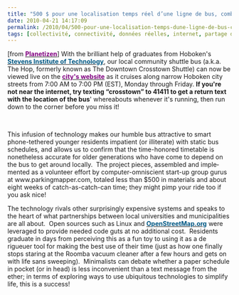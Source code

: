 ```yaml
---
title: "500 $ pour une localisation temps réel d’une ligne de bus, combien pour des minutes perdues tous les jours ?"
date: 2010-04-21 14:17:09
permalink: /2010/04/500-pour-une-localisation-temps-dune-ligne-de-bus-combien-pour-des-minutes-perdues-tous-les-jours.html
tags: [collectivité, connectivité, données réelles, internet, partage de données]
---
```


<p class="MsoNormal"><span lang="EN-GB">[from <strong><a href="http://www.planetizen.com/node/43852"><font color="#800080">Planetizen</font></a></strong>] With the brilliant help of graduates from </span><span lang="EN-GB">Hoboken</span><span lang="EN-GB">'s <a href="http://www.stevens.edu/"><strong><font color="#005884">Stevens Institute of Technology</font></strong></a>, our local community shuttle bus (a.k.a. The Hop, formerly known as The Downtown Crosstown Shuttle) can now be viewed live on the <strong><a href="http://www.hobokennj.org/departments/transportation-parking/the-hop/"><font color="#800080">city's website</font></a></strong> as it cruises along narrow </span><span lang="EN-GB">Hoboken</span><span lang="EN-GB"> city streets from </span><span lang="EN-GB">7:00 AM</span><span lang="EN-GB"> to </span><span lang="EN-GB">7:00 PM</span><span lang="EN-GB"> (EST), Monday through Friday. <strong>If you're not near the internet, try texting “crosstown” to 41411 to get a return text with the location of the bus</strong>' whereabouts whenever it's running, then run down to the corner before you miss it!</span></p> <p class="MsoNormal"><span lang="EN-GB">  </span></p>   <!--more-->  <p class="MsoNormal"><span lang="EN">This infusion of technology makes our humble bus attractive to smart phone-tethered younger residents impatient (or illiterate) with static bus schedules, and allows us to confirm that the time-honored timetable is nonetheless accurate for older generations who have come to depend on the bus to get around locally.<span>  </span>The project pieces, assembled and implemented as a volunteer effort by computer-omniscient start-up group gurus at www.parkingmapper.com, totaled less than $500 in materials and about eight weeks of catch-as-catch-can time; they might pimp your ride too if you ask nice! </span></p> <p class="MsoNormal"><span lang="EN"></span></p> <p class="MsoNormal"><span lang="EN">The technology rivals other surprisingly expensive systems and speaks to the heart of what partnerships between local universities and municipalities are all about.<span>  </span>Open sources such as Linux and <strong><a href="http://www.openstreetmap.org/"><font color="#005884">OpenStreetMap.org</font></a></strong> were leveraged to provide needed code guts at no additional cost.<span>  </span>Residents graduate in days from perceiving this as a fun toy to using it as a de rigueuer tool for making the best use of their time (just as how one finally stops staring at the Roomba vacuum cleaner after a few hours and gets on with life sans sweeping).<span>  </span>Minimalists can debate whether a paper schedule in pocket (or in head) is less inconvenient than a text message from the ether; in terms of exploring ways to use ubiquitous technologies to simplify life, this is a success!</span></p>
